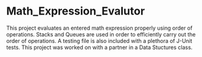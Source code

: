 # Math_Expression_Evalutor
This project evaluates an entered math expression properly using order of operations. Stacks and Queues are used in order to efficiently carry out the order of operations. A testing file is also included with a plethora of J-Unit tests. This project was worked on with a partner in a Data Stuctures class.

